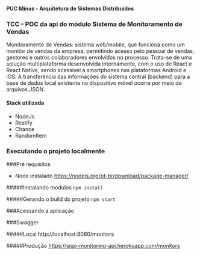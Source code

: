 #### PUC Minas - Arquitetura de Sistemas Distribuídos

### TCC - POC da api do módulo Sistema de Monitoramento de Vendas

Monitoramento de Vendas: sistema web/mobile, que funciona como um monitor de vendas da
empresa, permitindo acesso pelo pessoal de vendas, gestores e outros colaboradores envolvidos no
processo. Trata-se de uma solução multiplataforma desenvolvida internamente, com o uso de React
e React Native, sendo acessível a smartphones nas plataformas Android e iOS. A transferência das
informações do sistema central (backend) para a base de dados local existente no dispositivo móvel
ocorre por meio de arquivos JSON.

#### Stack utilizada

- NodeJs
- Restify 
- Chance
- RandomItem


### Executando o projeto localmente

###Pré requisitos
- Node instalado
https://nodejs.org/pt-br/download/package-manager/

#####Instalando modulos
`npm install`

#####Gerando o build do projeto
`npm start`


###Acessando a aplicação

###Swagger

#####Local
http://localhost:8080/monitors

#####Produção
https://sigo-monitoring-api.herokuapp.com/monitors
